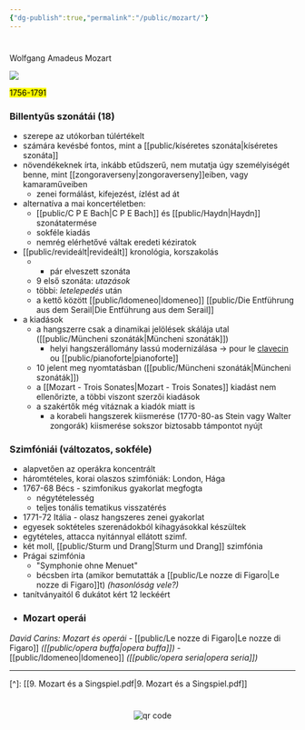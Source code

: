 ```yaml
---
{"dg-publish":true,"permalink":"/public/mozart/"}
---
```


#

Wolfgang Amadeus Mozart

![](https://st4.depositphotos.com/13128258/20871/v/600/depositphotos_208715060-stock-illustration-wolfgang-amadeus-mozart-great-composer.jpg)

<mark>1756-1791</mark>

### Billentyűs szonátái (18)

- szerepe az utókorban túlértékelt
- számára kevésbé fontos, mint a [[public/kíséretes szonáta\|kíséretes szonáta]]
- növendékeknek írta, inkább etűdszerű, nem mutatja úgy személyiségét benne, mint [[zongoraverseny\|zongoraverseny]]eiben, vagy kamaraműveiben
	- zenei formálást, kifejezést, ízlést ad át
- alternatíva a mai koncertéletben:
	- [[public/C P E Bach\|C P E Bach]] és [[public/Haydn\|Haydn]] szonátatermése
	- sokféle kiadás
	- nemrég elérhetővé váltak eredeti kéziratok
- [[public/revideált\|revideált]] kronológia, korszakolás
	- + pár elveszett szonáta
	- 9 első szonáta: *utazások*
	- többi: *letelepedés* után
	- a kettő között [[public/Idomeneo\|Idomeneo]] [[public/Die Entführung aus dem Serail\|Die Entführung aus dem Serail]]
- a kiadások
	- a hangszerre csak a dinamikai jelölések skálája utal ([[public/Müncheni szonáták\|Müncheni szonáták]])
		- helyi hangszerállomány lassú modernizálása -> pour le [clavecin](clavichord.md) ou [[public/pianoforte\|pianoforte]]
	- 10 jelent meg nyomtatásban ([[public/Müncheni szonáták\|Müncheni szonáták]])
	- a [[Mozart - Trois Sonates\|Mozart - Trois Sonates]] kiadást nem ellenőrizte, a többi viszont szerzői kiadások
	- a szakértők még vitáznak a kiadók miatt is
		- a korabeli hangszerek kiismerése (1770-80-as Stein vagy Walter zongorák) kiismerése sokszor biztosabb támpontot nyújt
### Szimfóniái (változatos, sokféle)

- alapvetően az operákra koncentrált
- háromtételes, korai olaszos szimfóniák: London, Hága
- 1767-68 Bécs - szimfonikus gyakorlat megfogta
	- négytételesség
	- teljes tonális tematikus visszatérés
- 1771-72 Itália - olasz hangszeres zenei gyakorlat
- egyesek soktételes szerenádokból kihagyásokkal készültek
- egytételes, attacca nyitánnyal ellátott szimf.
- két moll, [[public/Sturm und Drang\|Sturm und Drang]] szimfónia
- Prágai szimfónia
	- "Symphonie ohne Menuet"
	- bécsben írta (amikor bemutatták a [[public/Le nozze di Figaro\|Le nozze di Figaro]]t) *(hasonlóság vele?)*
- tanítványaitól 6 dukátot kért 12 leckéért
- ### Mozart operái
*David Carins: Mozart és operái*
	- [[public/Le nozze di Figaro\|Le nozze di Figaro]] *([[public/opera buffa\|opera buffa]])*
	- [[public/Idomeneo\|Idomeneo]] *([[public/opera seria\|opera seria]])*

---
[^]: [[9. Mozart és a Singspiel.pdf\|9. Mozart és a Singspiel.pdf]]



#
<p style="text-align: center;"><img src="https://chart.googleapis.com/chart?cht=qr&chl=https://notes.andrasdenes.com/mozart&chs=180x180&choe=UTF-8&chld=L|2" alt="qr code"></p>

